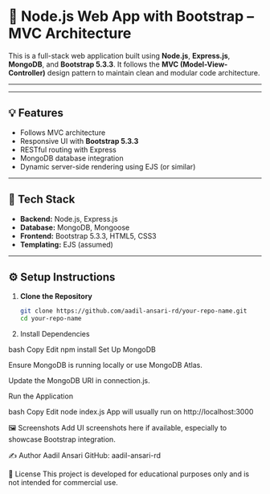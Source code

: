 # 🚀 Node.js Web App with Bootstrap – MVC Architecture

This is a full-stack web application built using **Node.js**, **Express.js**, **MongoDB**, and **Bootstrap 5.3.3**. It follows the **MVC (Model-View-Controller)** design pattern to maintain clean and modular code architecture.

---


---

## 💡 Features

- Follows MVC architecture
- Responsive UI with **Bootstrap 5.3.3**
- RESTful routing with Express
- MongoDB database integration
- Dynamic server-side rendering using EJS (or similar)

---

## 🧰 Tech Stack

- **Backend:** Node.js, Express.js
- **Database:** MongoDB, Mongoose
- **Frontend:** Bootstrap 5.3.3, HTML5, CSS3
- **Templating:** EJS (assumed)

---

## ⚙️ Setup Instructions

1. **Clone the Repository**
   ```bash
   git clone https://github.com/aadil-ansari-rd/your-repo-name.git
   cd your-repo-name
   ```
2. Install Dependencies

bash
Copy
Edit
npm install
Set Up MongoDB

Ensure MongoDB is running locally or use MongoDB Atlas.

Update the MongoDB URI in connection.js.

Run the Application

bash
Copy
Edit
node index.js
App will usually run on http://localhost:3000

🖼️ Screenshots
Add UI screenshots here if available, especially to showcase Bootstrap integration.

✍️ Author
Aadil Ansari
GitHub: aadil-ansari-rd

📄 License
This project is developed for educational purposes only and is not intended for commercial use.
